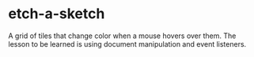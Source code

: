 # etch-a-sketch
A grid of tiles that change color when a mouse hovers over them.
The lesson to be learned is using document manipulation and event listeners.
